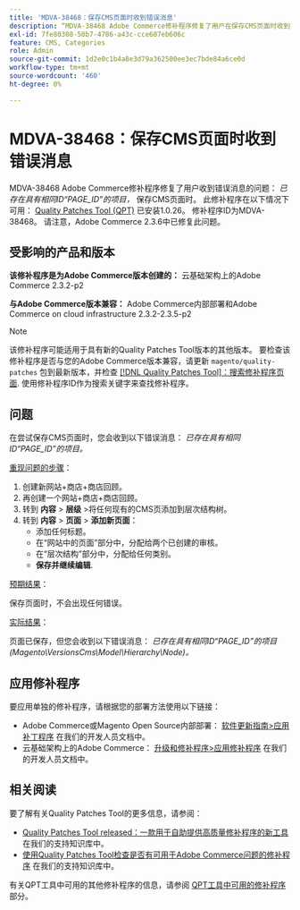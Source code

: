 ```yaml
---
title: 'MDVA-38468：保存CMS页面时收到错误消息'
description: “MDVA-38468 Adobe Commerce修补程序修复了用户在保存CMS页面时收到错误消息：*具有相同ID“PAGE_ID”的项目已存在*的问题。 安装[Quality Patches Tool (QPT)](https://devdocs.magento.com/guides/v2.4/comp-mgr/patching.html#mqp) 1.0.26后，即可使用此修补程序。 修补程序ID为MDVA-38468。 请注意，Adobe Commerce 2.3.6中已修复此问题。'
exl-id: 7fe80308-50b7-4786-a43c-cce607eb606c
feature: CMS, Categories
role: Admin
source-git-commit: 1d2e0c1b4a8e3d79a362500ee3ec7bde84a6ce0d
workflow-type: tm+mt
source-wordcount: '460'
ht-degree: 0%

---
```


# MDVA-38468：保存CMS页面时收到错误消息

MDVA-38468 Adobe Commerce修补程序修复了用户收到错误消息的问题： *已存在具有相同ID“PAGE_ID”的项目，* 保存CMS页面时。 此修补程序在以下情况下可用： [Quality Patches Tool (QPT)](https://devdocs.magento.com/guides/v2.4/comp-mgr/patching.html#mqp) 已安装1.0.26。 修补程序ID为MDVA-38468。 请注意，Adobe Commerce 2.3.6中已修复此问题。

## 受影响的产品和版本

**该修补程序是为Adobe Commerce版本创建的：**
云基础架构上的Adobe Commerce 2.3.2-p2

**与Adobe Commerce版本兼容：**
Adobe Commerce内部部署和Adobe Commerce on cloud infrastructure 2.3.2-2.3.5-p2

>[!NOTE]
>
>该修补程序可能适用于具有新的Quality Patches Tool版本的其他版本。 要检查该修补程序是否与您的Adobe Commerce版本兼容，请更新 `magento/quality-patches` 包到最新版本，并检查 [[!DNL Quality Patches Tool]：搜索修补程序页面](https://devdocs.magento.com/quality-patches/tool.html#patch-grid). 使用修补程序ID作为搜索关键字来查找修补程序。

## 问题

在尝试保存CMS页面时，您会收到以下错误消息： *已存在具有相同ID“PAGE_ID”的项目。*

<u>重现问题的步骤</u>：

1. 创建新网站+商店+商店回顾。
1. 再创建一个网站+商店+商店回顾。
1. 转到 **内容** > **层级** >将任何现有的CMS页添加到层次结构树。
1. 转到 **内容** > **页面** > **添加新页面**：
   * 添加任何标题。
   * 在“网站中的页面”部分中，分配给两个已创建的审核。
   * 在“层次结构”部分中，分配给任何类别。
   * **保存并继续编辑**.

<u>预期结果</u>：

保存页面时，不会出现任何错误。

<u>实际结果</u>：

页面已保存，但您会收到以下错误消息： *已存在具有相同ID“PAGE_ID”的项目(Magento\VersionsCms\Model\Hierarchy\Node)。*

## 应用修补程序

要应用单独的修补程序，请根据您的部署方法使用以下链接：

* Adobe Commerce或Magento Open Source内部部署： [软件更新指南>应用补丁程序](https://devdocs.magento.com/guides/v2.4/comp-mgr/patching/mqp.html) 在我们的开发人员文档中。
* 云基础架构上的Adobe Commerce： [升级和修补程序>应用修补程序](https://devdocs.magento.com/cloud/project/project-patch.html) 在我们的开发人员文档中。

## 相关阅读

要了解有关Quality Patches Tool的更多信息，请参阅：

* [Quality Patches Tool released：一款用于自助提供高质量修补程序的新工具](/help/announcements/adobe-commerce-announcements/magento-quality-patches-released-new-tool-to-self-serve-quality-patches.md) 在我们的支持知识库中。
* [使用Quality Patches Tool检查是否有可用于Adobe Commerce问题的修补程序](/help/support-tools/patches-available-in-qpt-tool/check-patch-for-magento-issue-with-magento-quality-patches.md) 在我们的支持知识库中。

有关QPT工具中可用的其他修补程序的信息，请参阅 [QPT工具中可用的修补程序](https://support.magento.com/hc/en-us/sections/360010506631-Patches-available-in-QPT-tool-) 部分。

